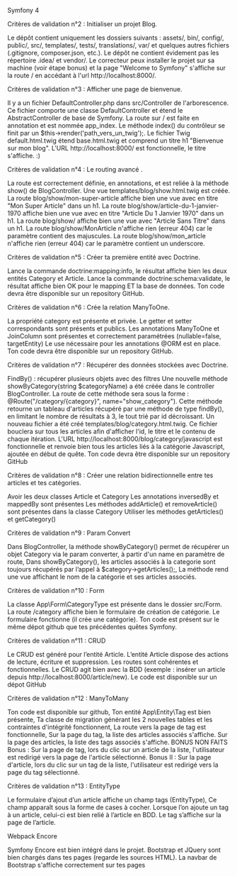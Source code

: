 Symfony 4 

Critères de validation n°2 : Initialiser un projet Blog.

Le dépôt contient uniquement les dossiers suivants : assets/, bin/, config/, public/, src/, templates/, tests/, translations/, var/ et quelques autres fichiers (.gitignore, composer.json, etc.).
Le dépôt ne contient évidement pas les répertoire .idea/ et vendor/.
Le correcteur peux installer le projet sur sa machine (voir étape bonus) et la page "Welcome to Symfony" s'affiche sur la route / en accédant à l'url http://localhost:8000/.

Critères de validation n°3 : Afficher une page de bienvenue.

Il y a un fichier DefaultController.php dans src/Controller de l'arborescence.
Ce fichier comporte une classe DefaultController et étend le AbstractController de base de Symfony.
La route sur / est faite en annotation et est nommée app_index.
Le méthode index() du contrôleur se finit par un $this->render('path_vers_un_twig');.
Le fichier Twig default.html.twig étend base.html.twig et comprend un titre h1 "Bienvenue sur mon blog".
L'URL http://localhost:8000/ est fonctionnelle, le titre s'affiche. :)

Critères de validation n°4 : Le routing avancé .

La route est correctement définie, en annotations, et est reliée à la méthode show() de BlogController.
Une vue templates/blog/show.html.twig est créée.
La route blog/show/mon-super-article affiche bien une vue avec en titre "Mon Super Article" dans un h1.
La route blog/show/article-du-1-janvier-1970 affiche bien une vue avec en titre "Article Du 1 Janvier 1970" dans un h1.
La route blog/show/ affiche bien une vue avec "Article Sans Titre" dans un h1.
La route blog/show/MonArticle n'affiche rien (erreur 404) car le paramètre contient des majuscules.
La route blog/show/mon_article n'affiche rien (erreur 404) car le paramètre contient un underscore.

Critères de validation n°5 : Créer ta première entité avec Doctrine.

Lance la commande doctrine:mapping:info, le résultat affiche bien les deux entités Category et Article.
Lance la commande doctrine:schema:validate, le résultat affiche bien OK pour le mapping ET la base de données.
Ton code devra être disponible sur un repository GitHub.

Critères de validation n°6 : Crée la relation ManyToOne.

La propriété category est présente et privée.
Le getter et setter correspondants sont présents et publics.
Les annotations ManyToOne et JoinColumn sont présentes et correctement paramétrées (nullable=false, targetEntity)
Le use nécessaire pour les annotations @ORM est en place.
Ton code devra être disponible sur un repository GitHub.

Critères de validation n°7 : Récupérer des données stockées avec Doctrine.

FindBy() : récupérer plusieurs objets avec des filtres
Une nouvelle méthode showByCategory(string $categoryName) a été créée dans le controller BlogController.
La route de cette méthode sera sous la forme : @Route("/category/{category}", name="show_category").
Cette méthode retourne un tableau d'articles récupéré par une méthode de type findBy(), en limitant le nombre de résultats à 3, le tout trié par id décroissant.
Un nouveau fichier a été créé templates/blog/category.html.twig.
Ce fichier bouclera sur tous les articles afin d'afficher l'id, le titre et le contenu de chaque itération.
L'URL http://localhost:8000/blog/category/javascript est fonctionnelle et renvoie bien tous les articles liés à la catégorie Javascript, ajoutée en début de quête.
Ton code devra être disponible sur un repository GitHub

Critères de validation n°8 : Créer une relation bidirectionnelle entre tes articles et tes catégories. 

Avoir les deux classes Article et Category
Les annotations inversedBy et mappedBy sont présentes
Les méthodes addArticle() et removeArticle() sont présentes dans la classe Category
Utiliser les méthodes getArticles() et getCategory()

Critères de validation n°9 : Param Convert

Dans BlogController, la méthode showByCategory() permet de récupérer un objet Category via le param converter, à partir d'un name en paramètre de route,
Dans showByCategory(), les articles associés à la categorie sont toujours récupérés par l’appel à $category->getArticles();,
La méthode rend une vue affichant le nom de la catégorie et ses articles associés.

Critères de validation n°10 : Form

La classe App\Form\CategoryType est présente dans le dossier src/Form.
La route /category affiche bien le formulaire de création de catégorie.
Le formulaire fonctionne (il crée une catégorie).
Ton code est présent sur le même dépot github que tes précédentes quêtes Symfony.

Critères de validation n°11 : CRUD

Le CRUD est généré pour l’entité Article.
L’entité Article dispose des actions de lecture, écriture et suppression.
Les routes sont cohérentes et fonctionnelles.
Le CRUD agit bien avec la BDD (exemple : insérer un article depuis http://localhost:8000/article/new).
Le code est disponible sur un dépot GitHub

Critères de validation n°12 : ManyToMany

Ton code est disponible sur github,
Ton entité App\Entity\Tag est bien présente,
Ta classe de migration générant les 2 nouvelles tables et les contraintes d'intégrité fonctionnent,
La route vers la page de tag est fonctionnelle,
Sur la page du tag, la liste des articles associés s'affiche.
Sur la page des articles, la liste des tags associés s'affiche.
BONUS NON FAITS
Bonus : Sur la page de tag, lors du clic sur un article de la liste, l'utilisateur est redirigé vers la page de l'article sélectionné.
Bonus II : Sur la page d'article, lors du clic sur un tag de la liste, l'utilisateur est redirigé vers la page du tag sélectionné.

Critères de validation n°13 : EntityType

Le formulaire d’ajout d’un article affiche un champ tags (EntityType),
Ce champ apparaît sous la forme de cases à cocher.
Lorsque l’on ajoute un tag à un article, celui-ci est bien relié à l’article en BDD.
Le tag s’affiche sur la page de l’article.


Webpack Encore 

Symfony Encore est bien intégré dans le projet.
Bootstrap et JQuery sont bien chargés dans tes pages (regarde les sources HTML).
La navbar de Bootstrap s'affiche correctement sur tes pages




